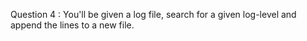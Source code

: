 Question 4 : You'll be given a log file, search for a given log-level and append the lines to a new file.
